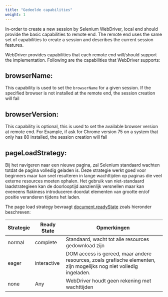 ```yaml
---
title: "Gedeelde capabilities"
weight: 1
---
```


In-order to create a new session by Selenium WebDriver, 
local end should provide the basic capabilities to remote end. 
The remote end uses the same set of capabilities to 
create a session and describes the current session features. 

WebDriver provides capabilities that each remote 
end will/should support the implementation. 
Following are the capabilities that WebDriver supports:

## browserName:

This capability is used to set the `browserName` for a given session. 
If the specified browser is not installed at the 
remote end, the session creation will fail

## browserVersion: 

This capability is optional, this is used to 
set the available browser version at remote end. 
For Example, if ask for Chrome version 75 on a system that 
only has 80 installed, the session creation will fail

## pageLoadStrategy:

Bij het navigeren naar een nieuwe pagina, zal Selenium standaard wachten totdat de pagina volledig geladen is. Deze strategie werkt goed voor beginners maar kan snel resulteren in lange wachttijden op paginas die veel externe resources moeten ophalen. Het gebruik van niet-standaard laadstrategieen kan de doorlooptijd aanzienlijk versnellen maar kan eveneens flakiness introduceren doordat elementen van grootte en/of positie veranderen tijdens het laden.

The page load strategy bevraagt
[document.readyState](//developer.mozilla.org/en-US/docs/Web/API/Document/readyState)
zoals hieronder beschreven:

| Strategie | Ready State | Opmerkingen |
| -------- | ----------- | ----- |
| normal | complete | Standaard, wacht tot alle resources gedownload zijn |
| eager | interactive | DOM access is gereed, maar andere resources, zoals grafische elementen, zijn mogelijks nog niet volledig ingeladen. |
| none | Any | WebDriver houdt geen rekening met wachttijden |
